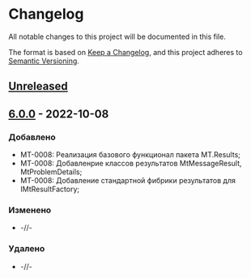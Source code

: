 # Changelog
All notable changes to this project will be documented in this file.

The format is based on [Keep a Changelog](https://keepachangelog.com/en/1.0.0/),
and this project adheres to [Semantic Versioning](https://semver.org/spec/v2.0.0.html).

## [Unreleased]

## [6.0.0] - 2022-10-08
### Добавлено
- MT-0008: Реализация базового функционал пакета MT.Results;
- MT-0008: Добавленрие классов результатов MtMessageResult, MtProblemDetails;
- MT-0008: Добавление стандартной фибрики результатов для IMtResultFactory;

### Изменено
- -//-

### Удалено
- -//-

[Unreleased]: https://github.com/g-aa/mt-results/tree/develop
[6.0.0]: https://github.com/g-aa/mt-results/tree/main